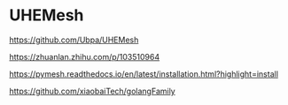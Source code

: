 # UHEMesh

https://github.com/Ubpa/UHEMesh

https://zhuanlan.zhihu.com/p/103510964

https://pymesh.readthedocs.io/en/latest/installation.html?highlight=install

https://github.com/xiaobaiTech/golangFamily